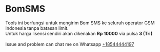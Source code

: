 # BomSMS
Tools ini berfungsi untuk mengirim Bom SMS ke seluruh operator GSM Indonesia tanpa batasan limit.<br>
Untuk harga lisensi sendiri akan dikenakan <strong>Rp 10000</strong> via pulsa <strong>3 (Tri)</strong><br>
<br>
Issue and problem can chat me on Whatsapp <a href="https://wa.me/18544444197">+18544444197</a>
